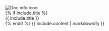 <div class="info-banner">
    <img src="/images/doc-info-icon.svg" alt="Doc info icon">
    <div>
      {% if include.title %}
      <div class="info-title">{{ include.title }}</div>
      {% endif %}
      {{ include.content | markdownify }}
    </div>
</div>